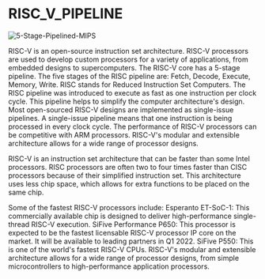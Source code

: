 # RISC_V_PIPELINE



![5-Stage-Pipelined-MIPS](https://github.com/ANKURJUEE/RISC_V_PIPELINE/assets/143562100/b142f6d8-012f-46da-abcf-e6616bf04758)



RISC-V is an open-source instruction set architecture. RISC-V processors are used to develop custom processors for a variety of applications, from embedded designs to supercomputers. The RISC-V core has a 5-stage pipeline. The five stages of the RISC pipeline are: Fetch, Decode, Execute, Memory, Write.
RISC stands for Reduced Instruction Set Computers. The RISC pipeline was introduced to execute as fast as one instruction per clock cycle. This pipeline helps to simplify the computer architecture's design.
Most open-sourced RISC-V designs are implemented as single-issue pipelines. A single-issue pipeline means that one instruction is being processed in every clock cycle.
The performance of RISC-V processors can be competitive with ARM processors. RISC-V's modular and extensible architecture allows for a wide range of processor designs.


RISC-V is an instruction set architecture that can be faster than some Intel processors. RISC processors are often two to four times faster than CISC processors because of their simplified instruction set. This architecture uses less chip space, which allows for extra functions to be placed on the same chip.





Some of the fastest RISC-V processors include:
Esperanto ET-SoC-1: This commercially available chip is designed to deliver high-performance single-thread RISC-V execution.
SiFive Performance P650: This processor is expected to be the fastest licensable RISC-V processor IP core on the market. It will be available to leading partners in Q1 2022.
SiFive P550: This is one of the world's fastest RISC-V CPUs.
RISC-V's modular and extensible architecture allows for a wide range of processor designs, from simple microcontrollers to high-performance application processors.
